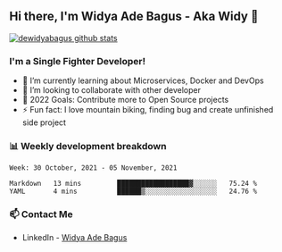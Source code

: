 ## Hi there, I'm Widya Ade Bagus - Aka Widy 👋

[![dewidyabagus github stats](https://github-readme-stats.vercel.app/api?username=dewidyabagus)](https://github.com/dewidyabagus/dewidyabagus)

### I'm a Single Fighter Developer!
- 🌱 I’m currently learning about Microservices, Docker and DevOps
- 👯 I’m looking to collaborate with other developer
- 🥅 2022 Goals: Contribute more to Open Source projects
- ⚡ Fun fact: I love mountain biking, finding bug and create unfinished side project 

### 📊 Weekly development breakdown

<!--START_SECTION:waka-->
```text
Week: 30 October, 2021 - 05 November, 2021

Markdown   13 mins         ██████████████████▓░░░░░░   75.24 % 
YAML       4 mins          ██████▒░░░░░░░░░░░░░░░░░░   24.76 % 
```
<!--END_SECTION:waka-->

### 📫 Contact Me
- LinkedIn - [Widya Ade Bagus](https://www.linkedin.com/in/widya-ade-bagus-3a660716b/)
